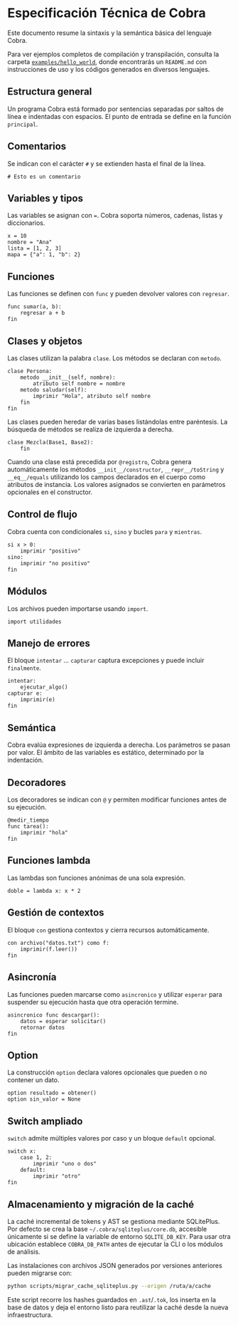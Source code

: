 # Especificación Técnica de Cobra

Este documento resume la sintaxis y la semántica básica del lenguaje Cobra.

Para ver ejemplos completos de compilación y transpilación, consulta la carpeta [`examples/hello_world`](../examples/hello_world), donde encontrarás un `README.md` con instrucciones de uso y los códigos generados en diversos lenguajes.

## Estructura general

Un programa Cobra está formado por sentencias separadas por saltos de línea e indentadas con espacios. El punto de entrada se define en la función `principal`.

## Comentarios

Se indican con el carácter `#` y se extienden hasta el final de la línea.

```cobra
# Esto es un comentario
```

## Variables y tipos

Las variables se asignan con `=`. Cobra soporta números, cadenas, listas y diccionarios.

```cobra
x = 10
nombre = "Ana"
lista = [1, 2, 3]
mapa = {"a": 1, "b": 2}
```

## Funciones

Las funciones se definen con `func` y pueden devolver valores con `regresar`.

```cobra
func sumar(a, b):
    regresar a + b
fin
```

## Clases y objetos

Las clases utilizan la palabra `clase`. Los métodos se declaran con `metodo`.

```cobra
clase Persona:
    metodo __init__(self, nombre):
        atributo self nombre = nombre
    metodo saludar(self):
        imprimir "Hola", atributo self nombre
    fin
fin
```

Las clases pueden heredar de varias bases listándolas entre paréntesis. La búsqueda de métodos se realiza de izquierda a derecha.

```cobra
clase Mezcla(Base1, Base2):
    fin
```

Cuando una clase está precedida por `@registro`, Cobra genera automáticamente
los métodos `__init__/constructor`, `__repr__/toString` y `__eq__/equals`
utilizando los campos declarados en el cuerpo como atributos de instancia. Los
valores asignados se convierten en parámetros opcionales en el constructor.

## Control de flujo

Cobra cuenta con condicionales `si`, `sino` y bucles `para` y `mientras`.

```cobra
si x > 0:
    imprimir "positivo"
sino:
    imprimir "no positivo"
fin
```

## Módulos

Los archivos pueden importarse usando `import`.

```cobra
import utilidades
```

## Manejo de errores

El bloque `intentar` ... `capturar` captura excepciones y puede incluir `finalmente`.

```cobra
intentar:
    ejecutar_algo()
capturar e:
    imprimir(e)
fin
```

## Semántica

Cobra evalúa expresiones de izquierda a derecha. Los parámetros se pasan por valor. El ámbito de las variables es estático, determinado por la indentación.

## Decoradores

Los decoradores se indican con `@` y permiten modificar funciones antes de su ejecución.

```cobra
@medir_tiempo
func tarea():
    imprimir "hola"
fin
```

## Funciones lambda

Las lambdas son funciones anónimas de una sola expresión.

```cobra
doble = lambda x: x * 2
```

## Gestión de contextos

El bloque `con` gestiona contextos y cierra recursos automáticamente.

```cobra
con archivo("datos.txt") como f:
    imprimir(f.leer())
fin
```

## Asincronía

Las funciones pueden marcarse como `asincronico` y utilizar `esperar` para suspender su ejecución hasta que otra operación termine.

```cobra
asincronico func descargar():
    datos = esperar solicitar()
    retornar datos
fin
```

## Option

La construcción `option` declara valores opcionales que pueden o no contener un dato.

```cobra
option resultado = obtener()
option sin_valor = None
```

## Switch ampliado

`switch` admite múltiples valores por caso y un bloque `default` opcional.

```cobra
switch x:
    case 1, 2:
        imprimir "uno o dos"
    default:
        imprimir "otro"
fin
```

## Almacenamiento y migración de la caché

La caché incremental de tokens y AST se gestiona mediante SQLitePlus. Por defecto
se crea la base `~/.cobra/sqliteplus/core.db`, accesible únicamente si se define
la variable de entorno `SQLITE_DB_KEY`. Para usar otra ubicación establece
`COBRA_DB_PATH` antes de ejecutar la CLI o los módulos de análisis.

Las instalaciones con archivos JSON generados por versiones anteriores pueden
migrarse con:

```bash
python scripts/migrar_cache_sqliteplus.py --origen /ruta/a/cache
```

Este script recorre los hashes guardados en `.ast`/`.tok`, los inserta en la base
de datos y deja el entorno listo para reutilizar la caché desde la nueva
infraestructura.
